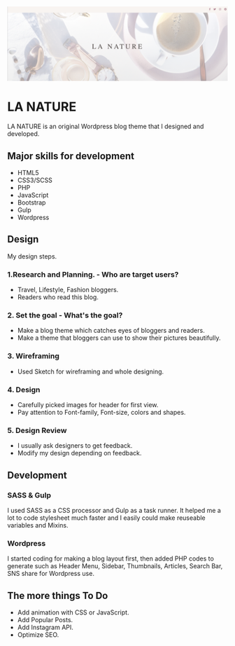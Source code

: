 <img src="./img/main-header.png">

# LA NATURE

LA NATURE is an original Wordpress blog theme that I designed and developed.


## Major skills for development

- HTML5
- CSS3/SCSS
- PHP
- JavaScript
- Bootstrap
- Gulp
- Wordpress


## Design

My design steps.

### 1.Research and Planning. - Who are target users?

- Travel, Lifestyle, Fashion bloggers.
- Readers who read this blog.

### 2. Set the goal - What's the goal?

- Make a blog theme which catches eyes of bloggers and readers.
- Make a theme that bloggers can use to show their pictures beautifully.

### 3. Wireframing

- Used Sketch for wireframing and whole designing.

### 4. Design

- Carefully picked images for header for first view.
- Pay attention to Font-family, Font-size, colors and shapes.

### 5. Design Review

- I usually ask designers to get feedback.
- Modify my design depending on feedback.

## Development

### SASS & Gulp

I used SASS as a CSS processor and Gulp as a task runner. It helped me a lot to code stylesheet much faster and I easily could make reuseable variables and Mixins.

### Wordpress
I started coding for making a blog layout first, then added PHP codes to generate such as Header Menu, Sidebar, Thumbnails, Articles, Search Bar, SNS share for Wordpress use. 


## The more things To Do
* Add animation with CSS or JavaScript.
* Add Popular Posts.
* Add Instagram API.
* Optimize SEO.

